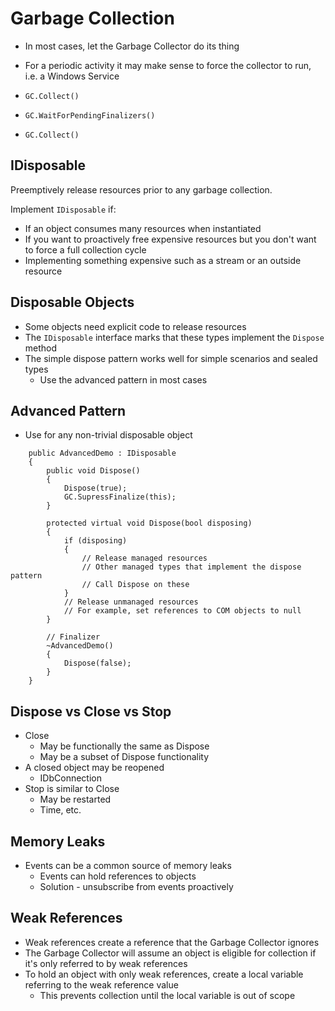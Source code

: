 # Garbage Collection #

- In most cases, let the Garbage Collector do its thing
- For a periodic activity it may make sense to force the collector to run, i.e. a Windows Service

- `GC.Collect()`
- `GC.WaitForPendingFinalizers()`
- `GC.Collect()`

## IDisposable ##

Preemptively release resources prior to any garbage collection.

Implement `IDisposable` if:

- If an object consumes many resources when instantiated
- If you want to proactively free expensive resources but you don't want to force a full collection cycle 
- Implementing something expensive such as a stream or an outside resource

## Disposable Objects ##

- Some objects need explicit code to release resources
- The `IDisposable` interface marks that these types implement the `Dispose` method
- The simple dispose pattern works well for simple scenarios and sealed types
    - Use the advanced pattern in most cases

## Advanced Pattern ##

- Use for any non-trivial disposable object

```
    public AdvancedDemo : IDisposable
    {
        public void Dispose()
        {
            Dispose(true);
            GC.SupressFinalize(this);
        }

        protected virtual void Dispose(bool disposing)
        {
            if (disposing)
            {
                // Release managed resources
                // Other managed types that implement the dispose pattern
                // Call Dispose on these
            }
            // Release unmanaged resources
            // For example, set references to COM objects to null
        }

        // Finalizer
        ~AdvancedDemo()
        {
            Dispose(false);
        }
    }
```

## Dispose vs Close vs Stop ##

- Close
  - May be functionally the same as Dispose
  - May be a subset of Dispose functionality
- A closed object may be reopened
  - IDbConnection
- Stop is similar to Close
  - May be restarted
  - Time, etc.

## Memory Leaks ##

- Events can be a common source of memory leaks
  - Events can hold references to objects
  - Solution - unsubscribe from events proactively

## Weak References ##

- Weak references create a reference that the Garbage Collector ignores
- The Garbage Collector will assume an object is eligible for collection if it's only referred to by weak references
- To hold an object with only weak references, create a local variable referring to the weak reference value
  - This prevents collection until the local variable is out of scope  
